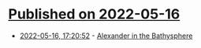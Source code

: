 # [Published on 2022-05-16](index.md)

* [2022-05-16, 17:20:52](https://news.ycombinator.com/item?id=31400560) - [Alexander in the Bathysphere](https://publicdomainreview.org/collection/alexander-bathysphere/)
